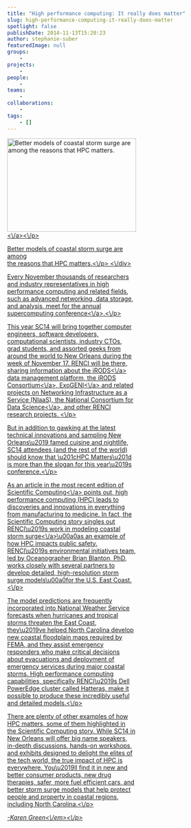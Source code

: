 ```yaml
---
title: "High performance computing: It really does matter"
slug: high-performance-computing-it-really-does-matter
spotlight: false
publishDate: 2014-11-13T15:20:23
author: stephanie-suber
featuredImage: null
groups:
    - 
projects:
    - 
people:
    - 
teams: 
    - 
collaborations:
    - 
tags:
    - []
---
```

<div id="attachment_13849" class="wp-caption alignleft" style="width: 300px"><a href="http:\/\/renci.org\/wp-content\/uploads\/2014\/11\/renci-Irene-ml.jpg"  rel="lightbox[roadtrip]"><img class="size-medium wp-image-13849" src="http:\/\/renci.org\/wp-content\/uploads\/2014\/11\/renci-Irene-ml-300x217.jpg" alt="Better models of coastal storm surge are among  the reasons that HPC matters." width="300" height="217" srcset="https:\/\/renci.org\/wp-content\/uploads\/2014\/11\/renci-Irene-ml-300x217.jpg 300w, https:\/\/renci.org\/wp-content\/uploads\/2014\/11\/renci-Irene-ml.jpg 320w" sizes="(max-width: 300px) 100vw, 300px" \/><\/a><\/p>
<p class="wp-caption-text">Better models of coastal storm surge are among<br \/>the reasons that HPC matters.<\/p>
<\/div>
<p>Every November thousands of researchers and industry representatives in high performance computing and related fields, such as advanced networking, data storage, and analysis, meet for the annual <a href="http:\/\/sc14.supercomputing.org\/" target="_blank">supercomputing conference<\/a>.<\/p>
<p>This year SC14 will bring together computer engineers, software developers, computational scientists, industry CTOs, grad students, and assorted geeks from around the world to New Orleans during the week of November 17. RENCI will be there, sharing information about the <a href="http:\/\/irods.org\/" target="_blank">iRODS<\/a> data management platform, the <a href="http:\/\/irods.org\/consortium\/" target="_blank">iRODS Consortium<\/a>, <a href="http:\/\/renci.org\/research\/geni\/" target="_blank">ExoGENI<\/a> and related projects on Networking Infrastructure as a Service (NIaaS), the <a href="http:\/\/data2discovery.org\/" target="_blank">National Consortium for Data Science<\/a>, and other RENCI research projects.  <!--more--><\/p>
<p>But in addition to gawking at the latest technical innovations and sampling New Orleans\u2019 famed cuisine and nightlife, SC14 attendees (and the rest of the world) should know that \u201cHPC Matters\u201d is more than the slogan for this year\u2019s conference.<\/p>
<p>As an article in the most recent edition of <a href="http:\/\/www.scientificcomputing.com\/articles\/2014\/11\/hpc-matters-our-quality-life-and-prosperity" target="_blank">Scientific Computing<\/a> points out, high performance computing (HPC) leads to discoveries and innovations in everything from manufacturing to medicine. In fact, the Scientific Computing story singles out RENCI\u2019s work in <a href="http:\/\/renci.org\/research\/coastal-hazards-modeling\/" target="_blank">modeling coastal storm surge<\/a>\u00a0as an example of how HPC impacts public safety. RENCI\u2019s environmental initiatives team, led by Oceanographer Brian Blanton, PhD, works closely with several partners to develop detailed, high-resolution storm surge models\u00a0for the U.S. East Coast.<\/p>
<p>The model predictions are frequently incorporated into National Weather Service forecasts when hurricanes and tropical storms threaten the East Coast, they\u2019ve helped North Carolina develop new coastal floodplain maps required by FEMA, and they assist emergency responders who make critical decisions about evacuations and deployment of emergency services during major coastal storms. High performance computing capabilities, specifically RENCI\u2019s Dell PowerEdge cluster called Hatteras, make it possible to produce these incredibly useful and detailed models.<\/p>
<p>There are plenty of other examples of how HPC matters, some of them highlighted in the Scientific Computing story. While SC14 in New Orleans will offer big name speakers, in-depth discussions, hands-on workshops, and exhibits designed to delight the elites of the tech world, the true impact of HPC is everywhere. You\u2019ll find it in new and better consumer products, new drug therapies, safer, more fuel efficient cars, and better storm surge models that help protect people and property in coastal regions, including North Carolina.<\/p>
<p><em>-Karen Green<\/em><\/p>
<!-- AddThis Advanced Settings generic via filter on the_content --><!-- AddThis Share Buttons generic via filter on the_content -->
